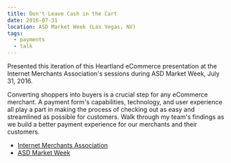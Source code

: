 ```yaml
---
title: Don't Leave Cash in the Cart
date: 2016-07-31
location: ASD Market Week (Las Vegas, NV)
tags:
  - payments
  - talk
---
```


Presented this iteration of this Heartland eCommerce presentation at the Internet Merchants Association's sessions during ASD Market Week, July 31, 2016.

Converting shoppers into buyers is a crucial step for any eCommerce merchant. A payment form's capabilities, technology, and user experience all play a part in making the process of checking out as easy and streamlined as possible for customers. Walk through my team's findings as we build a better payment experience for our merchants and their customers.

<script async class="speakerdeck-embed" data-id="32c50df9bfa0442f88e44841a42689e2" data-ratio="1.33333333333333" src="//speakerdeck.com/assets/embed.js"></script>

* [Internet Merchants Association](http://www.imamerchants.org/)
* [ASD Market Week](http://www.asdonline.com/lv/index.shtml)
